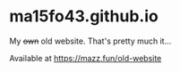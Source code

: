 # ma15fo43.github.io
My ~~own~~ old website. That's pretty much it...

Available at https://mazz.fun/old-website
